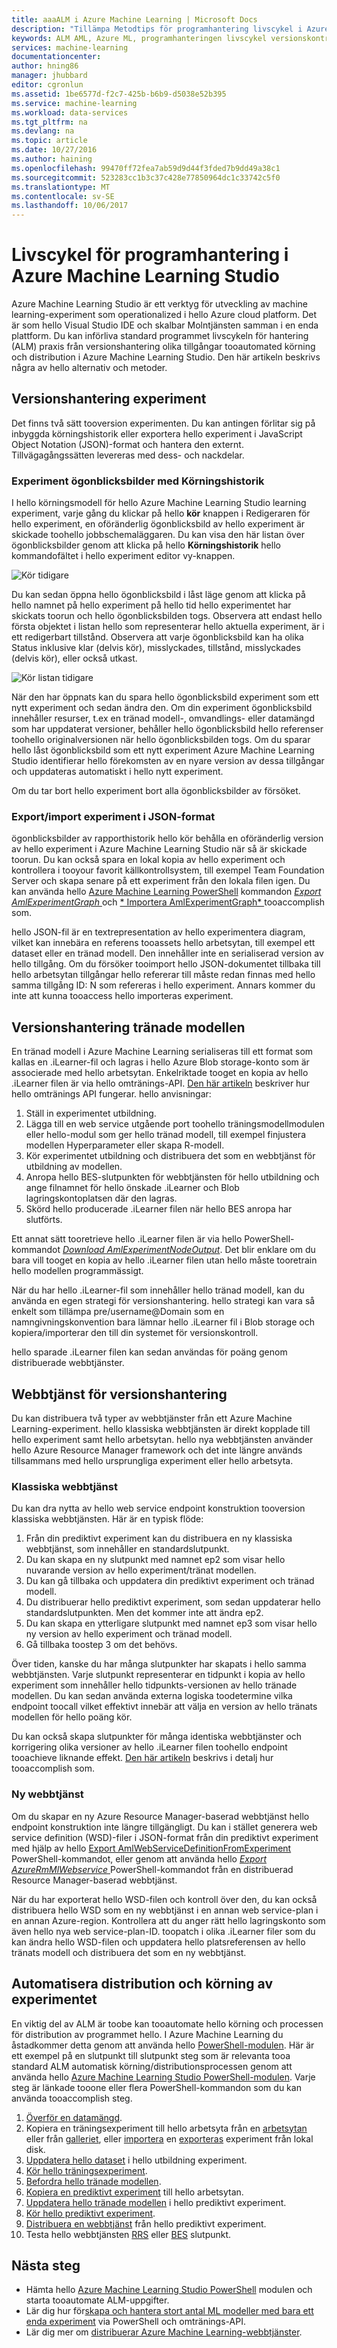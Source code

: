 ```yaml
---
title: aaaALM i Azure Machine Learning | Microsoft Docs
description: "Tillämpa Metodtips för programhantering livscykel i Azure Machine Learning Studio"
keywords: ALM AML, Azure ML, programhanteringen livscykel versionskontroll
services: machine-learning
documentationcenter: 
author: hning86
manager: jhubbard
editor: cgronlun
ms.assetid: 1be6577d-f2c7-425b-b6b9-d5038e52b395
ms.service: machine-learning
ms.workload: data-services
ms.tgt_pltfrm: na
ms.devlang: na
ms.topic: article
ms.date: 10/27/2016
ms.author: haining
ms.openlocfilehash: 99470ff72fea7ab59d9d44f3fded7b9dd49a38c1
ms.sourcegitcommit: 523283cc1b3c37c428e77850964dc1c33742c5f0
ms.translationtype: MT
ms.contentlocale: sv-SE
ms.lasthandoff: 10/06/2017
---
```

# <a name="application-lifecycle-management-in-azure-machine-learning-studio"></a>Livscykel för programhantering i Azure Machine Learning Studio
Azure Machine Learning Studio är ett verktyg för utveckling av machine learning-experiment som operationalized i hello Azure cloud platform. Det är som hello Visual Studio IDE och skalbar Molntjänsten samman i en enda plattform. Du kan införliva standard programmet livscykeln för hantering (ALM) praxis från versionshantering olika tillgångar tooautomated körning och distribution i Azure Machine Learning Studio. Den här artikeln beskrivs några av hello alternativ och metoder.

## <a name="versioning-experiment"></a>Versionshantering experiment
Det finns två sätt tooversion experimenten. Du kan antingen förlitar sig på inbyggda körningshistorik eller exportera hello experiment i JavaScript Object Notation (JSON)-format och hantera den externt. Tillvägagångssätten levereras med dess- och nackdelar.

### <a name="experiment-snapshots-using-run-history"></a>Experiment ögonblicksbilder med Körningshistorik
I hello körningsmodell för hello Azure Machine Learning Studio learning experiment, varje gång du klickar på hello **kör** knappen i Redigeraren för hello experiment, en oföränderlig ögonblicksbild av hello experiment är skickade toohello jobbschemaläggaren. Du kan visa den här listan över ögonblicksbilder genom att klicka på hello **Körningshistorik** hello kommandofältet i hello experiment editor vy-knappen.

![Kör tidigare](media/machine-learning-version-control/runhistory.png)

Du kan sedan öppna hello ögonblicksbild i låst läge genom att klicka på hello namnet på hello experiment på hello tid hello experimentet har skickats toorun och hello ögonblicksbilden togs. Observera att endast hello första objektet i listan hello som representerar hello aktuella experiment, är i ett redigerbart tillstånd. Observera att varje ögonblicksbild kan ha olika Status inklusive klar (delvis kör), misslyckades, tillstånd, misslyckades (delvis kör), eller också utkast.

![Kör listan tidigare](media/machine-learning-version-control/runhistorylist.png)

När den har öppnats kan du spara hello ögonblicksbild experiment som ett nytt experiment och sedan ändra den. Om din experiment ögonblicksbild innehåller resurser, t.ex en tränad modell-, omvandlings- eller datamängd som har uppdaterat versioner, behåller hello ögonblicksbild hello referenser toohello originalversionen när hello ögonblicksbilden togs. Om du sparar hello låst ögonblicksbild som ett nytt experiment Azure Machine Learning Studio identifierar hello förekomsten av en nyare version av dessa tillgångar och uppdateras automatiskt i hello nytt experiment.

Om du tar bort hello experiment bort alla ögonblicksbilder av försöket.

### <a name="exportimport-experiment-in-json-format"></a>Export/import experiment i JSON-format
ögonblicksbilder av rapporthistorik hello kör behålla en oföränderlig version av hello experiment i Azure Machine Learning Studio när så är skickade toorun. Du kan också spara en lokal kopia av hello experiment och kontrollera i tooyour favorit källkontrollsystem, till exempel Team Foundation Server och skapa senare på ett experiment från den lokala filen igen. Du kan använda hello [Azure Machine Learning PowerShell](http://aka.ms/amlps) kommandon [ *Export AmlExperimentGraph* ](https://github.com/hning86/azuremlps#export-amlexperimentgraph) och [ * Importera AmlExperimentGraph* ](https://github.com/hning86/azuremlps#import-amlexperimentgraph) tooaccomplish som.

hello JSON-fil är en textrepresentation av hello experimentera diagram, vilket kan innebära en referens tooassets hello arbetsytan, till exempel ett dataset eller en tränad modell. Den innehåller inte en serialiserad version av hello tillgång. Om du försöker tooimport hello JSON-dokumentet tillbaka till hello arbetsytan tillgångar hello refererar till måste redan finnas med hello samma tillgång ID: N som refereras i hello experiment. Annars kommer du inte att kunna tooaccess hello importeras experiment.

## <a name="versioning-trained-model"></a>Versionshantering tränade modellen
En tränad modell i Azure Machine Learning serialiseras till ett format som kallas en .iLearner-fil och lagras i hello Azure Blob storage-konto som är associerade med hello arbetsytan. Enkelriktade tooget en kopia av hello .iLearner filen är via hello omtränings-API. [Den här artikeln](machine-learning-retrain-models-programmatically.md) beskriver hur hello omtränings API fungerar. hello anvisningar:

1. Ställ in experimentet utbildning.
2. Lägga till en web service utgående port toohello träningsmodellmodulen eller hello-modul som ger hello tränad modell, till exempel finjustera modellen Hyperparameter eller skapa R-modell.
3. Kör experimentet utbildning och distribuera det som en webbtjänst för utbildning av modellen.
4. Anropa hello BES-slutpunkten för webbtjänsten för hello utbildning och ange filnamnet för hello önskade .iLearner och Blob lagringskontoplatsen där den lagras.
5. Skörd hello producerade .iLearner filen när hello BES anropa har slutförts.

Ett annat sätt tooretrieve hello .iLearner filen är via hello PowerShell-kommandot [ *Download AmlExperimentNodeOutput*](https://github.com/hning86/azuremlps#download-amlexperimentnodeoutput). Det blir enklare om du bara vill tooget en kopia av hello .iLearner filen utan hello måste tooretrain hello modellen programmässigt.

När du har hello .iLearner-fil som innehåller hello tränad modell, kan du använda en egen strategi för versionshantering. hello strategi kan vara så enkelt som tillämpa pre/username@Domain som en namngivningskonvention bara lämnar hello .iLearner fil i Blob storage och kopiera/importerar den till din systemet för versionskontroll.

hello sparade .iLearner filen kan sedan användas för poäng genom distribuerade webbtjänster.

## <a name="versioning-web-service"></a>Webbtjänst för versionshantering
Du kan distribuera två typer av webbtjänster från ett Azure Machine Learning-experiment. hello klassiska webbtjänsten är direkt kopplade till hello experiment samt hello arbetsytan. hello nya webbtjänsten använder hello Azure Resource Manager framework och det inte längre används tillsammans med hello ursprungliga experiment eller hello arbetsyta.

### <a name="classic-web-service"></a>Klassiska webbtjänst
Du kan dra nytta av hello web service endpoint konstruktion tooversion klassiska webbtjänsten. Här är en typisk flöde:

1. Från din prediktivt experiment kan du distribuera en ny klassiska webbtjänst, som innehåller en standardslutpunkt.
2. Du kan skapa en ny slutpunkt med namnet ep2 som visar hello nuvarande version av hello experiment/tränat modellen.
3. Du kan gå tillbaka och uppdatera din prediktivt experiment och tränad modell.
4. Du distribuerar hello prediktivt experiment, som sedan uppdaterar hello standardslutpunkten. Men det kommer inte att ändra ep2.
5. Du kan skapa en ytterligare slutpunkt med namnet ep3 som visar hello ny version av hello experiment och tränad modell.
6. Gå tillbaka toostep 3 om det behövs.

Över tiden, kanske du har många slutpunkter har skapats i hello samma webbtjänsten. Varje slutpunkt representerar en tidpunkt i kopia av hello experiment som innehåller hello tidpunkts-versionen av hello tränade modellen. Du kan sedan använda externa logiska toodetermine vilka endpoint toocall vilket effektivt innebär att välja en version av hello tränats modellen för hello poäng kör.

Du kan också skapa slutpunkter för många identiska webbtjänster och korrigering olika versioner av hello .iLearner filen toohello endpoint tooachieve liknande effekt. [Den här artikeln](machine-learning-create-models-and-endpoints-with-powershell.md) beskrivs i detalj hur tooaccomplish som.

### <a name="new-web-service"></a>Ny webbtjänst
Om du skapar en ny Azure Resource Manager-baserad webbtjänst hello endpoint konstruktion inte längre tillgängligt. Du kan i stället generera web service definition (WSD)-filer i JSON-format från din prediktivt experiment med hjälp av hello [Export AmlWebServiceDefinitionFromExperiment](https://github.com/hning86/azuremlps#export-amlwebservicedefinitionfromexperiment) PowerShell-kommandot, eller genom att använda hello [ *Export AzureRmMlWebservice* ](https://msdn.microsoft.com/library/azure/mt767935.aspx) PowerShell-kommandot från en distribuerad Resource Manager-baserad webbtjänst.

När du har exporterat hello WSD-filen och kontroll över den, du kan också distribuera hello WSD som en ny webbtjänst i en annan web service-plan i en annan Azure-region. Kontrollera att du anger rätt hello lagringskonto som även hello nya web service-plan-ID. toopatch i olika .iLearner filer som du kan ändra hello WSD-filen och uppdatera hello platsreferensen av hello tränats modell och distribuera det som en ny webbtjänst.

## <a name="automate-experiment-execution-and-deployment"></a>Automatisera distribution och körning av experimentet
En viktig del av ALM är toobe kan tooautomate hello körning och processen för distribution av programmet hello. I Azure Machine Learning du åstadkommer detta genom att använda hello [PowerShell-modulen](http://aka.ms/amlps). Här är ett exempel på en slutpunkt till slutpunkt steg som är relevanta tooa standard ALM automatisk körning/distributionsprocessen genom att använda hello [Azure Machine Learning Studio PowerShell-modulen](http://aka.ms/amlps). Varje steg är länkade tooone eller flera PowerShell-kommandon som du kan använda tooaccomplish steg.

1. [Överför en datamängd](https://github.com/hning86/azuremlps#upload-amldataset).
2. Kopiera en träningsexperiment till hello arbetsyta från en [arbetsytan](https://github.com/hning86/azuremlps#copy-amlexperiment) eller från [galleriet](https://github.com/hning86/azuremlps#copy-amlexperimentfromgallery), eller [importera](https://github.com/hning86/azuremlps#import-amlexperimentgraph) en [exporteras](https://github.com/hning86/azuremlps#export-amlexperimentgraph) experiment från lokal disk.
3. [Uppdatera hello dataset](https://github.com/hning86/azuremlps#update-amlexperimentuserasset) i hello utbildning experiment.
4. [Kör hello träningsexperiment](https://github.com/hning86/azuremlps#start-amlexperiment).
5. [Befordra hello tränade modellen](https://github.com/hning86/azuremlps#promote-amltrainedmodel).
6. [Kopiera en prediktivt experiment](https://github.com/hning86/azuremlps#copy-amlexperiment) till hello arbetsytan.
7. [Uppdatera hello tränade modellen](https://github.com/hning86/azuremlps#update-amlexperimentuserasset) i hello prediktivt experiment.
8. [Kör hello prediktivt experiment](https://github.com/hning86/azuremlps#start-amlexperiment).
9. [Distribuera en webbtjänst](https://github.com/hning86/azuremlps#new-amlwebservice) från hello prediktivt experiment.
10. Testa hello webbtjänsten [RRS](https://github.com/hning86/azuremlps#invoke-amlwebservicerrsendpoint) eller [BES](https://github.com/hning86/azuremlps#invoke-amlwebservicebesendpoint) slutpunkt.

## <a name="next-steps"></a>Nästa steg
* Hämta hello [Azure Machine Learning Studio PowerShell](http://aka.ms/amlps) modulen och starta tooautomate ALM-uppgifter.
* Lär dig hur för[skapa och hantera stort antal ML modeller med bara ett enda experiment](machine-learning-create-models-and-endpoints-with-powershell.md) via PowerShell och omtränings-API.
* Lär dig mer om [distribuerar Azure Machine Learning-webbtjänster](machine-learning-publish-a-machine-learning-web-service.md).
